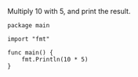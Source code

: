 Multiply 10 with 5, and print the result.

    package main
    
    import "fmt"
    
    func main() {
        fmt.Println(10 * 5)
    }
